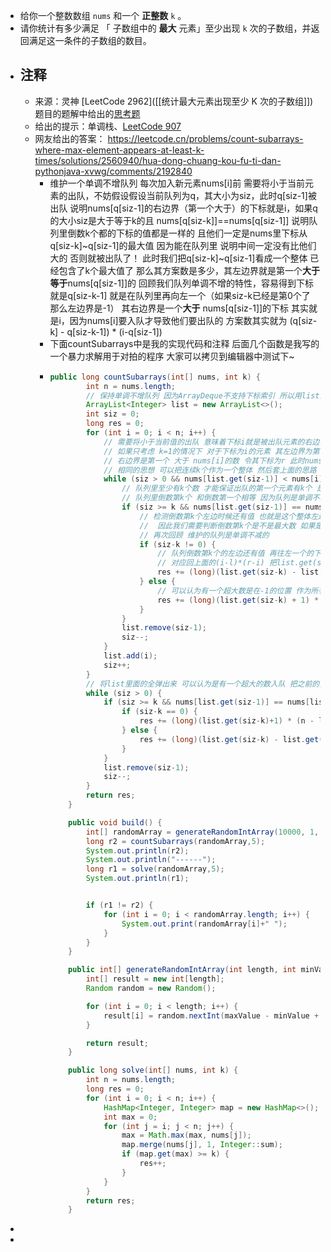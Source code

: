 - 给你一个整数数组 `nums` 和一个 **正整数** `k` 。
- 请你统计有多少满足 「 子数组中的 **最大** 元素」至少出现 `k` 次的子数组，并返回满足这一条件的子数组的数目。
- ## 注释
	- 来源：灵神 [LeetCode 2962]([[统计最大元素出现至少 K 次的子数组]]) 题目的题解中给出的[思考题](https://leetcode.cn/problems/count-subarrays-where-max-element-appears-at-least-k-times/solutions/2560940/hua-dong-chuang-kou-fu-ti-dan-pythonjava-xvwg/comments/2192840/)
	- 给出的提示：单调栈、[LeetCode 907]([[leetcode-907]])
	- 网友给出的答案： https://leetcode.cn/problems/count-subarrays-where-max-element-appears-at-least-k-times/solutions/2560940/hua-dong-chuang-kou-fu-ti-dan-pythonjava-xvwg/comments/2192840
		- 维护一个单调不增队列 每次加入新元素nums[i]前 需要将小于当前元素的出队，不妨假设假设当前队列为q，其大小为siz，此时q[siz-1]被出队 说明nums[q[siz-1]的右边界（第一个大于）的下标就是i，如果q的大小siz是大于等于k的且 nums[q[siz-k]]==nums[q[siz-1]] 说明队列里倒数k个都的下标的值都是一样的 且他们一定是nums里下标从q[siz-k]~q[siz-1]的最大值 因为能在队列里 说明中间一定没有比他们大的 否则就被出队了！
		  此时我们把q[siz-k]~q[siz-1]看成一个整体 已经包含了k个最大值了 那么其方案数是多少，其左边界就是第一个**大于等于**nums[q[siz-1]]的 回顾我们队列单调不增的特性，容易得到下标就是q[siz-k-1] 就是在队列里再向左一个（如果siz-k已经是第0个了 那么左边界是-1） 其右边界是一个**大于** nums[q[siz-1]]的下标 其实就是i，因为nums[i]要入队才导致他们要出队的 方案数其实就为 (q[siz-k] - q[siz-k-1]) * (i-q[siz-1])
		- 下面countSubarrays中是我的实现代码和注释 后面几个函数是我写的一个暴力求解用于对拍的程序 大家可以拷贝到编辑器中测试下~
		- ```java
		  public long countSubarrays(int[] nums, int k) {
		          int n = nums.length;
		          // 保持单调不增队列 因为ArrayDeque不支持下标索引 所以用list来模拟
		          ArrayList<Integer> list = new ArrayList<>();
		          int siz = 0;
		          long res = 0;
		          for (int i = 0; i < n; i++) {
		              // 需要将小于当前值的出队 意味着下标i就是被出队元素的右边界
		              // 如果只考虑 k=1的情况下 对于下标为i的元素 其左边界为第一个 大于等于 nums[i]的数 不妨令其下标为l
		              // 右边界是第一个 大于 nums[i]的数 令其下标为r 此时nums[i] 作为最大数的子数组个数为 (r-i) * (i-l)
		              // 相同的思想 可以把连续k个作为一个整体 然后套上面的思路 同时也要求了 队列里尾部至少有k个值相同的下标才行
		              while (siz > 0 && nums[list.get(siz-1)] < nums[i]) {
		                  // 队列里至少有k个数 才能保证出队的第一个元素有k个 是一个必要条件
		                  // 队列里倒数第k个 和倒数第一个相等 因为队列是单调不增的 相当于快速判断了末尾k个都是相等的
		                  if (siz >= k && nums[list.get(siz-1)] == nums[list.get(siz-k)]) {
		                      // 检测倒数第k个左边时候还有值 也就是这个整体左边界 第一个大于等于的下标 
		                      //  因此我们需要判断倒数第k个是不是最大数 如果是 说明其左边界是-1 不然左边界是队列里再往左一个
		                      // 再次回顾 维护的队列是单调不减的
		                      if (siz-k != 0) {
		                          // 队列倒数第k个的左边还有值 再往左一个的下标就是其边界 假设倒数第k个在list的下标为j的话 对应回前面的思想 其左边数量是 list.get(j) - list.get(j-1)
		                          // 对应回上面的(i-l)*(r-i) 把list.get(siz-k)到list.get(siz-1)看成一个整体
		                          res += (long)(list.get(siz-k) - list.get(siz-k-1))* (i - list.get(siz-1));
		                      } else {
		                          // 可以认为有一个超大数是在-1的位置 作为所有数的左边界
		                          res += (long)(list.get(siz-k) + 1) * (i - list.get(siz-1));
		                      }
		                  }
		                  list.remove(siz-1);
		                  siz--;
		              }
		              list.add(i);
		              siz++;
		          }
		          // 将list里面的全弹出来 可以认为是有一个超大的数入队 把之前的全弹出来
		          while (siz > 0) {
		              if (siz >= k && nums[list.get(siz-1)] == nums[list.get(siz-k)]) {
		                  if (siz-k == 0) {
		                      res += (long)(list.get(siz-k)+1) * (n - list.get(siz-1));
		                  } else {
		                      res += (long)(list.get(siz-k) - list.get(siz-k-1))* (n - list.get(siz-1));
		                  }
		              }
		              list.remove(siz-1);
		              siz--;
		          }
		          return res;
		      }
		  
		      public void build() {
		          int[] randomArray = generateRandomIntArray(10000, 1, 10);
		          long r2 = countSubarrays(randomArray,5);
		          System.out.println(r2);
		          System.out.println("------");
		          long r1 = solve(randomArray,5);
		          System.out.println(r1);
		  
		  
		          if (r1 != r2) {
		              for (int i = 0; i < randomArray.length; i++) {
		                  System.out.print(randomArray[i]+" ");
		              }
		          }
		      }
		  
		      public int[] generateRandomIntArray(int length, int minValue, int maxValue) {
		          int[] result = new int[length];
		          Random random = new Random();
		  
		          for (int i = 0; i < length; i++) {
		              result[i] = random.nextInt(maxValue - minValue + 1) + minValue;
		          }
		  
		          return result;
		      }
		  
		      public long solve(int[] nums, int k) {
		          int n = nums.length;
		          long res = 0;
		          for (int i = 0; i < n; i++) {
		              HashMap<Integer, Integer> map = new HashMap<>();
		              int max = 0;
		              for (int j = i; j < n; j++) {
		                  max = Math.max(max, nums[j]);
		                  map.merge(nums[j], 1, Integer::sum);
		                  if (map.get(max) >= k) {
		                      res++;
		                  }
		              }
		          }
		          return res;
		      }
		  ```
-
-